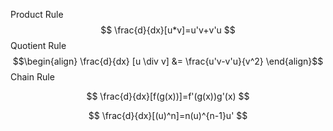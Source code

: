 Product Rule
$$
\frac{d}{dx}[u*v]=u'v+v'u
$$
Quotient Rule
$$\begin{align}
\frac{d}{dx} [u \div v]  &= \frac{u'v-v'u}{v^2}
\end{align}$$
Chain Rule

$$
\frac{d}{dx}[f(g(x))]=f'(g(x))g'(x)
$$

$$
\frac{d}{dx}[(u)^n]=n(u)^{n-1}u'
$$
